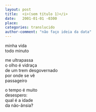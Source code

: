 ```yaml
---
layout: post
title:  <i>(sem título 1)</i>
date:   2001-01-01 -0300
place:
categories: translucido
author-comment: "não faço ideia da data"
---
```


minha vida  
todo minuto  
<!--more-->
me ultrapassa  
o olho é vidraça  
de um trem desgovernado  
por onde se vê  
passageiro  


o tempo é muito  
desespero:  
qual é a idade  
da não-ânsia?  
